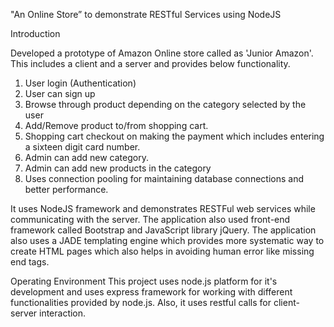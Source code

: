 "An Online Store” to demonstrate RESTful Services using NodeJS

Introduction

Developed a prototype of Amazon Online store called as 'Junior Amazon'. This includes a client and a server and provides below functionality.

1) User login (Authentication)
2) User can sign up
3) Browse through product depending on the category selected by the user
4) Add/Remove product to/from shopping cart.
5) Shopping cart checkout on making the payment which includes entering a sixteen digit card number.
6) Admin can add new category.
7) Admin can add new products in the category
8) Uses connection pooling for maintaining database connections and better performance.

It uses NodeJS framework and demonstrates RESTFul web services while communicating with the server. The application also used front-end framework called Bootstrap and JavaScript library jQuery. The application also uses a JADE templating engine which provides more systematic way to create HTML pages which also helps in avoiding human error like missing end tags.

Operating Environment
This project uses node.js platform for it's development and uses express framework for working with different functionalities provided by node.js. Also, it uses restful calls for client-server interaction.